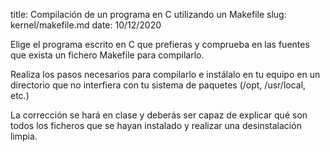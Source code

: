 title: Compilación de un programa en C utilizando un Makefile
slug: kernel/makefile.md
date: 10/12/2020

Elige el programa escrito en C que prefieras y comprueba en las
fuentes que exista un fichero Makefile para compilarlo.

Realiza los pasos necesarios para compilarlo e instálalo en tu equipo
en un directorio que no interfiera con tu sistema de paquetes (/opt,
/usr/local, etc.)

La corrección se hará en clase y deberás ser capaz de explicar qué son
todos los ficheros que se hayan instalado y realizar una
desinstalación limpia.

